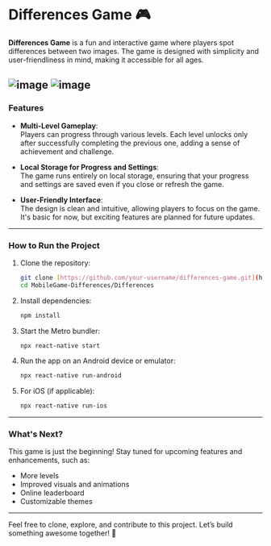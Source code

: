 # Differences Game 🎮  

**Differences Game** is a fun and interactive game where players spot differences between two images. The game is designed with simplicity and user-friendliness in mind, making it accessible for all ages.  

![image](https://github.com/user-attachments/assets/14bd9241-dcd3-4d6e-961d-079d1ec6fde8)
![image](https://github.com/user-attachments/assets/d698857f-8303-4336-aa68-6370a84f3468)
---

### **Features**  

- **Multi-Level Gameplay**:  
  Players can progress through various levels. Each level unlocks only after successfully completing the previous one, adding a sense of achievement and challenge.  

- **Local Storage for Progress and Settings**:  
  The game runs entirely on local storage, ensuring that your progress and settings are saved even if you close or refresh the game.  

- **User-Friendly Interface**:  
  The design is clean and intuitive, allowing players to focus on the game. It's basic for now, but exciting features are planned for future updates.  

---

### **How to Run the Project**  

1. Clone the repository:  
   ```bash
   git clone [https://github.com/your-username/differences-game.git](https://github.com/WELF9I/MobileGame-Differences.git)
   cd MobileGame-Differences/Differences
   ```  

2. Install dependencies:  
   ```bash
   npm install
   ```  

3. Start the Metro bundler:  
   ```bash
   npx react-native start
   ```  

4. Run the app on an Android device or emulator:  
   ```bash
   npx react-native run-android
   ```  

5. For iOS (if applicable):  
   ```bash
   npx react-native run-ios
   ```  

---

### **What's Next?**  
This game is just the beginning! Stay tuned for upcoming features and enhancements, such as:  
- More levels  
- Improved visuals and animations  
- Online leaderboard  
- Customizable themes  

---

Feel free to clone, explore, and contribute to this project. Let’s build something awesome together! 🚀  

